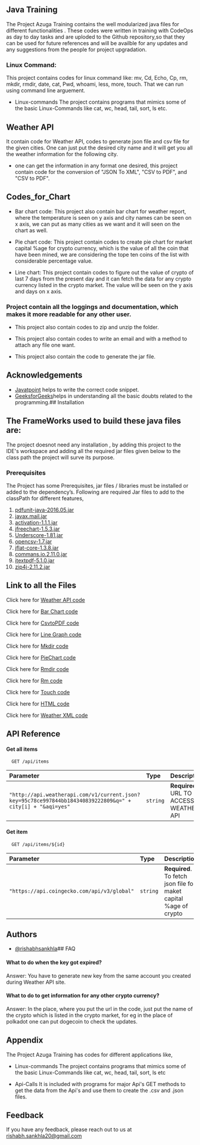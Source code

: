 ## Java Training 

The Project Azuga Training contains the well modularized java files for different functionalities . These codes were written in training with CodeOps as day to day tasks and are uploded to the Github repository,so that they can be used for future references and will be availble for any updates and any suggestions from the people for project upgradation.

### Linux Command:
This project contains codes for linux command like: mv, Cd, Echo, Cp, rm, mkdir, rmdir, date, cat, Pwd, whoami, less, more, touch. That we can run using command line arguement.

- Linux-commands
The project contains programs that mimics some of the basic Linux-Commands like cat, wc, head, tail, sort, ls etc.

## Weather API
It contain code for Weather API, codes to generate json file and csv file for the given cities. 
One can just put the desired city name and it will get you all the weather information for the following city.

- one can get the information in any format one desired, this project contain code for the conversion of "JSON To XML", "CSV to PDF", and "CSV to PDF".


## Codes_for_Chart

- Bar chart code: This project also contain bar chart for weather report, where the temperature is seen on y axis and city names can be seen on x axis, we can put as many cities as we want and it will seen on the chart as well.


- Pie chart code: This project contain codes to create pie chart for market capital %age for crypto currency, which is the value of all the coin that have been mined, we are considering the tope ten coins of the list with considerable percentage value.  

- Line chart: This project contain codes to figure out the value of crypto of last 7 days from the present day and it can fetch the data for any crypto currency listed in the crypto market. The value will be seen on the y axis and days on x axis.

### Project contain all the loggings and documentation, which makes it more readable for any other user.

- This project also contain codes to zip and unzip the folder.

- This project also contain codes to write an email and with a method to attach any file one want. 

- This project also contain the code to generate the jar file.



## Acknowledgements

 - [Javatpoint](https://awesomeopensource.com/project/elangosundar/awesome-README-templates) helps to write the correct code snippet.
 - [GeeksforGeeks](https://github.com/matiassingers/awesome-readme)helps in understanding all the basic doubts related to the programming.## Installation
## The FrameWorks used to build these java files are:

The project doesnot need any installation , by adding this project to the IDE's workspace and adding all the required jar files given below to the class path the project will surve its purpose.
### Prerequisites 
The Project has some Prerequisites, jar files / libraries must be installed or added to the dependency’s. Following are required Jar files to add to the classPath for different features,
1. [pdfunit-java-2016.05.jar](http://www.pdfunit.com/en/download/)
2. [javax.mail.jar](https://jar-download.com/artifacts/com.sun.mail/javax.mail/1.6.1/source-code)
3. [activation-1.1.1.jar](https://jar-download.com/artifacts/javax.activation/activation/1.1.1/source-code)
4. [jfreechart-1.5.3.jar](https://search.maven.org/artifact/org.jfree/jfreechart/1.5.3/jar)
5. [Underscore-1.81.jar](https://mavenlibs.com/jar/file/com.github.javadev/underscore)
6. [opencsv-1.7.jar](https://jar-download.com/?search_box=opencsv-1.7)
7. [jflat-core-1.3.8.jar](https://jar-download.com/?search_box=JFlat)
8. [commans.io.2.11.0.jar](https://mvnrepository.com/artifact/commons-io/commons-io/2.11.0)
9. [itextpdf-5.1.0.jar](https://mvnrepository.com/artifact/com.itextpdf/itextpdf/5.1.0)
10. [zip4j-2.11.2.jar](https://mvnrepository.com/artifact/net.lingala.zip4j/zip4j/2.11.2)
## Link to all the Files

Click here for [Weather API code](https://github.com/rishabhsankhla03/AzugaTraining/tree/development/day1)

Click here for [Bar Chart code](https://github.com/rishabhsankhla03/AzugaTraining/tree/development/day1)

Click here for [CsvtoPDF code](https://github.com/rishabhsankhla03/AzugaTraining/tree/development/day1)

Click here for [Line Graph code](https://github.com/rishabhsankhla03/AzugaTraining/tree/development/day1)

Click here for [Mkdir code](https://github.com/rishabhsankhla03/AzugaTraining/tree/development/day1)

Click here for [PieChart code](https://github.com/rishabhsankhla03/AzugaTraining/tree/development/day1)

Click here for [Rmdir code](https://github.com/rishabhsankhla03/AzugaTraining/tree/development/day1)

Click here for [Rm code](https://github.com/rishabhsankhla03/AzugaTraining/tree/development/day1)

Click here for [Touch code](https://github.com/rishabhsankhla03/AzugaTraining/tree/development/day1)

Click here for [HTML code](https://github.com/rishabhsankhla03/AzugaTraining/tree/development/day1)

Click here for [Weather XML code](https://github.com/rishabhsankhla03/AzugaTraining/tree/development/day1)



## API Reference

#### Get all items

```http
  GET /api/items
```

| Parameter | Type     | Description                |
| :-------- | :------- | :------------------------- |
| `"http://api.weatherapi.com/v1/current.json?key=95c78ce997844bb184340839222809&q=" + city[i] + "&aqi=yes"` | `string` | **Required**. URL TO ACCESS WEATHER API |

#### Get item

```http
  GET /api/items/${id}
```

| Parameter | Type     | Description                       |
| :-------- | :------- | :-------------------------------- |
| `"https://api.coingecko.com/api/v3/global"`      | `string` | **Required**. To fetch json file for maket capital %age of crypto |


## Authors

- [@rishabhsankhla](https://github.com/rishabhsankhla03/AzugaTraining)## FAQ

#### What to do when the key got expired?

Answer: You have to generate new key from the same account you created during Weather API site.

#### What to do to get information for any other crypto currency?

Answer: In the place, where you put the url in the code, just put the name of the crypto which is listed in the crypto market, for eg in the place of polkadot one can put dogecoin to check the updates.
## Appendix

The Project Azuga Training has codes for different applications like,
- Linux-commands
The project contains programs that mimics some of the basic Linux-Commands like cat, wc, head, tail, sort, ls etc

- Api-Calls
It is included with programs for major Api's GET methods to get the data from the Api's and use them to create the .csv and .json files. 



## Feedback

If you have any feedback, please reach out to us at rishabh.sankhla20@gmail.com

